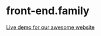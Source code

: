# front-end.family

[Live demo for our awesome website](https://haendzel.github.io/front-end-family)
